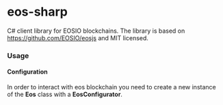 # eos-sharp
C# client library for EOSIO blockchains. The library is based on https://github.com/EOSIO/eosjs and MIT licensed.

### Usage

#### Configuration

In order to interact with eos blockchain you need to create a new instance of the **Eos** class with a **EosConfigurator**.
